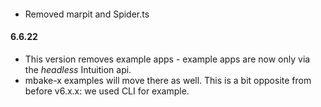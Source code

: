 ####
- Removed marpit and Spider.ts

#### 6.6.22
- This version removes example apps - example apps are now only via the *headless* Intuition api. 
- mbake-x examples will move there as well. This is a bit opposite from before v6.x.x: we used CLI for example.
